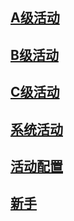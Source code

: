 <!-- # CF wiki -->
<!-- # CF wiki ![](images/cf.jpg) -->

## [A级活动](A_Activity.md)
## [B级活动](B_Activity.md)
## [C级活动](C_Activity.md)
## [系统活动](System.md)
## [活动配置](Activity.md)
## [新手](quest.md)
<!-- For full documentation visit [mkdocs.org](https://www.mkdocs.org). -->